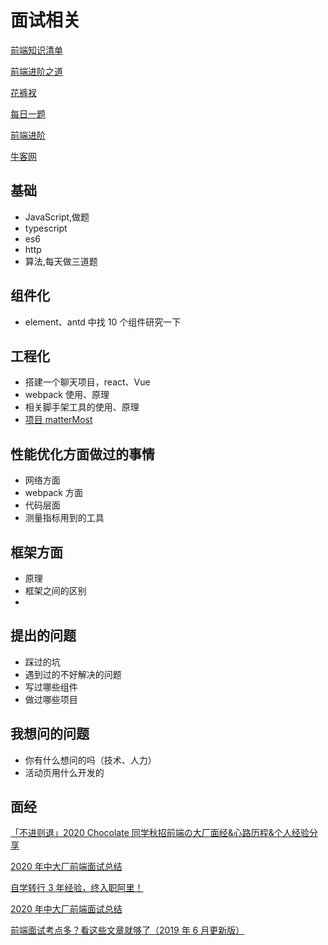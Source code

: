 # 面试相关

[前端知识清单](http://www.conardli.top/blog/article/%E7%BB%BC%E5%90%88/%E3%80%90%E8%87%AA%E6%A3%80%E3%80%91%E5%89%8D%E7%AB%AF%E7%9F%A5%E8%AF%86%E6%B8%85%E5%8D%95.html)

[前端进阶之道](https://yuchengkai.cn/home/)

[花裤衩](https://panjiachen.github.io/awesome-bookmarks/repository/)

[每日一题](https://muyiy.cn/question/)

[前端进阶](http://www.conardli.top/blog/article/)

[牛客网](https://www.nowcoder.com/activity/oj?tab=3)

## 基础

- JavaScript,做题
- typescript
- es6
- http
- 算法,每天做三道题

## 组件化

- element、antd 中找 10 个组件研究一下

## 工程化

- 搭建一个聊天项目，react、Vue
- webpack 使用、原理
- 相关脚手架工具的使用、原理
- [项目 matterMost](https://github.com/mattermost?type=source)

## 性能优化方面做过的事情

- 网络方面
- webpack 方面
- 代码层面
- 测量指标用到的工具

## 框架方面

- 原理
- 框架之间的区别
-

## 提出的问题

- 踩过的坑
- 遇到过的不好解决的问题
- 写过哪些组件
- 做过哪些项目

## 我想问的问题

- 你有什么想问的吗（技术、人力）
- 活动页用什么开发的

## 面经

[「不进则退」2020 Chocolate 同学秋招前端の大厂面经&心路历程&个人经验分享](https://juejin.im/post/6888472067726508039)

[2020 年中大厂前端面试总结](https://juejin.im/post/6865525477465931783)

[自学转行 3 年经验，终入职阿里！](https://mp.weixin.qq.com/s/SDgbsiPhByhIwcsa6G39FQ)

[2020 年中大厂前端面试总结](https://juejin.im/post/6865525477465931783)

[前端面试考点多？看这些文章就够了（2019 年 6 月更新版）](https://juejin.im/post/6844903577220349959#heading-24)

